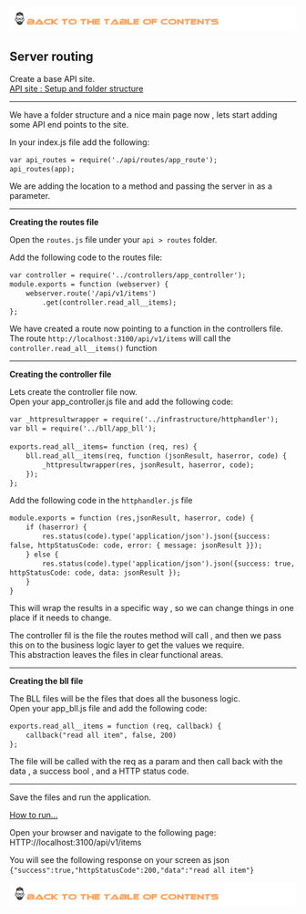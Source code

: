 
[![Index](https://github.com/Roche-Olivier/help.windows10.nodejs.express.apisite/blob/master/_content/_images/footer.png "Table fo contents")](https://github.com/Roche-Olivier/help.windows10.nodejs.express.apisite)

## Server routing


Create a base API site.<br>
[API site : Setup and folder structure](https://github.com/Roche-Olivier/Examples/wiki/API-site-:-Setup-and-folder-structure)


***

We have a folder structure and a nice main page now , lets start adding some API end points to the site.

In your index.js file add the following:
```
var api_routes = require('./api/routes/app_route');
api_routes(app);
```

We are adding the location to a method and passing the server in as a parameter.

***


**Creating the routes file**

Open the `routes.js` file under your  `api > routes` folder.

Add the following code to the routes file:
```
var controller = require('../controllers/app_controller');
module.exports = function (webserver) {
    webserver.route('/api/v1/items')
        .get(controller.read_all__items);
};
```

We have created a route now pointing to a function in the controllers file.
The route `http://localhost:3100/api/v1/items` will call the `controller.read_all__items()` function

***



**Creating the controller file**

Lets create the controller file now.<br>
Open your app_controller.js file and add the following code:
```
var _httpresultwrapper = require('../infrastructure/httphandler');
var bll = require('../bll/app_bll');

exports.read_all__items= function (req, res) {
    bll.read_all__items(req, function (jsonResult, haserror, code) {
        _httpresultwrapper(res, jsonResult, haserror, code);
    });
};
```

Add the following code in the `httphandler.js` file
```
module.exports = function (res,jsonResult, haserror, code) {
    if (haserror) { 
        res.status(code).type('application/json').json({success: false, httpStatusCode: code, error: { message: jsonResult }});
    } else {
        res.status(code).type('application/json').json({success: true, httpStatusCode: code, data: jsonResult });
    }
}
```

This will wrap the results in a specific way , so we can change things in one place if it needs to change.

The controller fil is the file the routes method will call , and then we pass this on to the business logic layer to get the values we require.<br>
This abstraction leaves the files in clear functional areas.

***


**Creating the bll file**

The BLL files will be the files that does all the busoness logic.<br>
Open your app_bll.js file and add the following code:
```
exports.read_all__items = function (req, callback) {
    callback("read all item", false, 200)
};
```

The file will be called with the req as a param and then call back with the data , a success bool , and a HTTP status code.



***






Save the files and run the application.

[How to run...](HTTP://github.com/Roche-Olivier/Examples/wiki/Running-a-node-project)

Open your browser and navigate to the following page: HTTP://localhost:3100/api/v1/items

You will see the following response on your screen as json<br>
`{"success":true,"httpStatusCode":200,"data":"read all item"}`



[![Index](https://github.com/Roche-Olivier/help.windows10.nodejs.express.apisite/blob/master/_content/_images/footer.png "Table fo contents")](https://github.com/Roche-Olivier/help.windows10.nodejs.express.apisite)



